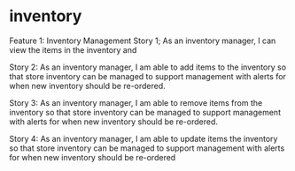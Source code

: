 # inventory
Feature 1: Inventory Management
Story 1; As an inventory manager, I can view the items in the inventory and

Story 2: As an inventory manager, I am able to add items to the inventory so that store inventory can be managed to support management with alerts for when new inventory should be re-ordered.

Story 3: As an inventory manager, I am able to remove items from the inventory so that store inventory can be managed to support management with alerts for when new inventory should be re-ordered.

Story 4: As an inventory manager, I am able to update items the inventory so that store inventory can be managed to support management with alerts for when new inventory should be re-ordered

